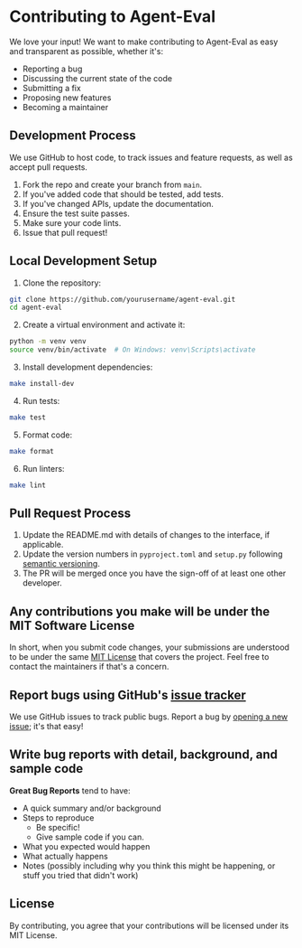 # Contributing to Agent-Eval

We love your input! We want to make contributing to Agent-Eval as easy and transparent as possible, whether it's:

- Reporting a bug
- Discussing the current state of the code
- Submitting a fix
- Proposing new features
- Becoming a maintainer

## Development Process

We use GitHub to host code, to track issues and feature requests, as well as accept pull requests.

1. Fork the repo and create your branch from `main`.
2. If you've added code that should be tested, add tests.
3. If you've changed APIs, update the documentation.
4. Ensure the test suite passes.
5. Make sure your code lints.
6. Issue that pull request!

## Local Development Setup

1. Clone the repository:
```bash
git clone https://github.com/yourusername/agent-eval.git
cd agent-eval
```

2. Create a virtual environment and activate it:
```bash
python -m venv venv
source venv/bin/activate  # On Windows: venv\Scripts\activate
```

3. Install development dependencies:
```bash
make install-dev
```

4. Run tests:
```bash
make test
```

5. Format code:
```bash
make format
```

6. Run linters:
```bash
make lint
```

## Pull Request Process

1. Update the README.md with details of changes to the interface, if applicable.
2. Update the version numbers in `pyproject.toml` and `setup.py` following [semantic versioning](https://semver.org/).
3. The PR will be merged once you have the sign-off of at least one other developer.

## Any contributions you make will be under the MIT Software License

In short, when you submit code changes, your submissions are understood to be under the same [MIT License](http://choosealicense.com/licenses/mit/) that covers the project. Feel free to contact the maintainers if that's a concern.

## Report bugs using GitHub's [issue tracker](https://github.com/yourusername/agent-eval/issues)

We use GitHub issues to track public bugs. Report a bug by [opening a new issue](https://github.com/yourusername/agent-eval/issues/new); it's that easy!

## Write bug reports with detail, background, and sample code

**Great Bug Reports** tend to have:

- A quick summary and/or background
- Steps to reproduce
  - Be specific!
  - Give sample code if you can.
- What you expected would happen
- What actually happens
- Notes (possibly including why you think this might be happening, or stuff you tried that didn't work)

## License

By contributing, you agree that your contributions will be licensed under its MIT License.
